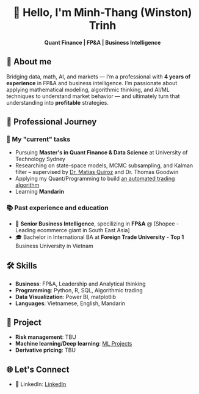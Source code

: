 <h1 align="center">👋 Hello, I'm Minh-Thang (Winston) Trinh</h1>

<p align="center">
  <b>Quant Finance | FP&A | Business Intelligence</b><br/>
</p>

## 🚀 About me

Bridging data, math, AI, and markets — I’m a professional with **4 years of experience** in FP&A and business intelligence. I’m passionate about applying mathematical modeling, algorithmic thinking, and AI/ML techniques to understand market behavior — and ultimately turn that understanding into **profitable** strategies.


## 🎯 **Professional Journey**

### 🧠 My "current" tasks
- Pursuing **Master's in Quant Finance & Data Science** at University of Technology Sydney
- Researching on state-space models, MCMC subsampling, and Kalman filter – supervised by [Dr. Matias Quiroz](http://matiasquiroz.com) and Dr. Thomas Goodwin
- Applying my Quant/Programming to build [an automated trading algorithm](https://github.com/thangtm58/trading_algorithm)
- Learning **Mandarin**

### 📚 Past experience and education
- 💼 **Senior Business Intelligence**, specilizing in **FP&A** @ [Shopee - Leading ecommerce giant in South East Asia]
- 🎓 Bachelor in International BA at **Foreign Trade University** - **Top 1** Business University in Vietnam

## 🛠️ **Skills**
- **Business**: FP&A, Leadership and Analytical thinking
- **Programming**: Python, R, SQL, Algorithmic trading
- **Data Visualization**: Power BI, matplotlib
- **Languages**: Vietnamese, English, Mandarin

## 🧠 **Project**
- **Risk management**: TBU
- **Machine learning/Deep learning**: [ML Projects](https://github.com/thangtm58/quant-finance/tree/main/machine_learning)
- **Derivative pricing**: TBU

## 🌐 Let's Connect
- 💼 LinkedIn: [LinkedIn](https://linkedin.com/in/thangtm589)
